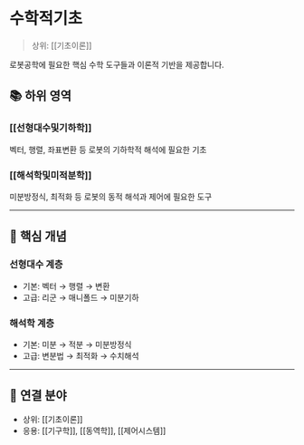 # 수학적기초

> 상위: [[기초이론]]

로봇공학에 필요한 핵심 수학 도구들과 이론적 기반을 제공합니다.

## 📚 하위 영역

### [[선형대수및기하학]]
벡터, 행렬, 좌표변환 등 로봇의 기하학적 해석에 필요한 기초

### [[해석학및미적분학]]
미분방정식, 최적화 등 로봇의 동적 해석과 제어에 필요한 도구

---

## 🎯 핵심 개념

### 선형대수 계층
- 기본: 벡터 → 행렬 → 변환
- 고급: 리군 → 매니폴드 → 미분기하

### 해석학 계층
- 기본: 미분 → 적분 → 미분방정식
- 고급: 변분법 → 최적화 → 수치해석

---

## 🔗 연결 분야
- 상위: [[기초이론]]
- 응용: [[기구학]], [[동역학]], [[제어시스템]]